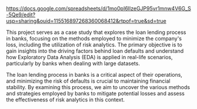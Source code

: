 https://docs.google.com/spreadsheets/d/1mo0pI6IlzeGJP95vr1mnw4V6G_S-5Qe9/edit?usp=sharing&ouid=115516897268360068412&rtpof=true&sd=true

This project serves as a case study that explores the loan lending process in banks, focusing on the methods employed to minimize the company's loss, including the utilization of risk analytics. The primary objective is to gain insights into the driving factors behind loan defaults and understand how Exploratory Data Analysis (EDA) is applied in real-life scenarios, particularly by banks when dealing with large datasets.

The loan lending process in banks is a critical aspect of their operations, and minimizing the risk of defaults is crucial to maintaining financial stability. By examining this process, we aim to uncover the various methods and strategies employed by banks to mitigate potential losses and assess the effectiveness of risk analytics in this context.
